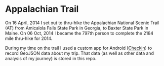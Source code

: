 # Appalachian Trail

On 16 April, 2014 I set out to thru-hike the Appalachian National Scenic Trail
(AT) from Amicalola Falls State Park in Georgia, to Baxter State Park in Maine.
On 06 Oct, 2014 I became the 797th person to complete the 2184 mile thru-hike
for 2014.

During my time on the trail I used a custom app for Android
([Checkin](https://github.com/SamWhited/Checkin)) to record GeoJSON data about
my trip. That data (as well as other data and analysis of my journey) is stored
in this repo.
